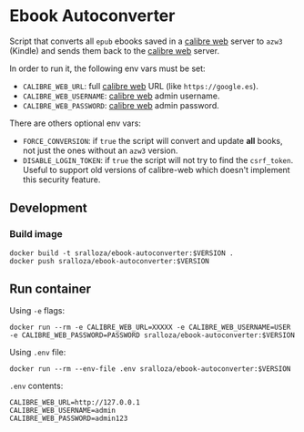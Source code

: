 # Ebook Autoconverter

Script that converts all `epub` ebooks saved in a [calibre web](https://docs.linuxserver.io/images/docker-calibre-web) server to `azw3` (Kindle) and sends them back to the [calibre web](https://docs.linuxserver.io/images/docker-calibre-web) server.

In order to run it, the following env vars must be set:

- `CALIBRE_WEB_URL`: full [calibre web](https://docs.linuxserver.io/images/docker-calibre-web) URL (like `https://google.es`).
- `CALIBRE_WEB_USERNAME`: [calibre web](https://docs.linuxserver.io/images/docker-calibre-web) admin username.
- `CALIBRE_WEB_PASSWORD`: [calibre web](https://docs.linuxserver.io/images/docker-calibre-web) admin password.

There are others optional env vars:

- `FORCE_CONVERSION`: if `true` the script will convert and update **all** books, not just the ones without an `azw3` version.
- `DISABLE_LOGIN_TOKEN`: if `true` the script will not try to find the `csrf_token`. Useful to support old versions of calibre-web which doesn't implement this security feature.

## Development

### Build image

```shell
docker build -t sralloza/ebook-autoconverter:$VERSION .
docker push sralloza/ebook-autoconverter:$VERSION
```

## Run container

Using `-e` flags:

```shell
docker run --rm -e CALIBRE_WEB_URL=XXXXX -e CALIBRE_WEB_USERNAME=USER -e CALIBRE_WEB_PASSWORD=PASSWORD sralloza/ebook-autoconverter:$VERSION
```

Using `.env` file:

```shell
docker run --rm --env-file .env sralloza/ebook-autoconverter:$VERSION
```

`.env` contents:

```text
CALIBRE_WEB_URL=http://127.0.0.1
CALIBRE_WEB_USERNAME=admin
CALIBRE_WEB_PASSWORD=admin123
```
